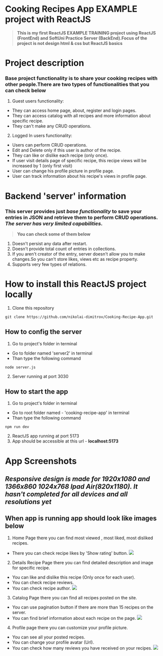 # Cooking Recipes App EXAMPLE project with ReactJS

> **This is my first ReactJS EXAMPLE TRAINING project using ReactJS (FrontEnd) and SoftUni Practice Server (BackEnd).Focus of the project is not design html & css but ReactJS basics**

# Project description

### Base project functionality is to share your cooking recipes with other people.There are two types of functionalities that you can check below

1. Guest users functionality:

-   They can access home page, about, register and login pages.
-   They can access catalog with all recipes and more information about specific recipe.
-   They can't make any CRUD operations.

2. Logged In users functionality:

-   Users can perform CRUD operations.
-   Edit and Delete only if this user is author of the recipe.
-   They can like or dislike each recipe (only once).
-   If user visit details page of specific recipe, this recipe views will be increased by 1 (only first visit)
-   User can change his profile picture in profile page.
-   User can track information about his recipe's views in profile page.

# Backend 'server' information

### This server provides just _*base functionality*_ to save your entries in JSON and retrieve them to perform CRUD operations. _*The server has very limited capabilities*_.

> **You can check some of them below**

1. Doesn't persist any data after restart.
2. Doesn't provide total count of entries in collections.
3. If you aren't creator of the entry, server doesn't allow you to make changes.So you can't store likes, views etc as recipe property.
4. Supports very few types of relations.

# How to install this ReactJS project locally

1. Clone this repository

```
git clone https://github.com/nikolai-dimitrov/Cooking-Recipe-App.git
```

## How to config the server

1. Go to project's folder in terminal

-   Go to folder named 'server2' in terminal
-   Than type the following command

```
node server.js
```

2. Server running at port 3030

## How to start the app

1. Go to project's folder in terminal

-   Go to root folder named - 'cooking-recipe-app' in terminal
-   Than type the following command

```
npm run dev
```

2. ReactJS app running at port 5173
3. App should be accessible at this url - **localhost:5173**

# App Screenshots

## **_Responsive design is made for 1920x1080 and 1366x860 1024x768 Ipad Air(820x1180). It hasn't completed for all devices and all resolutions yet_**

## When app is running app should look like images below

1. Home Page there you can find most viewed , most liked, most disliked recipes.

-   There you can check recipe likes by 'Show rating' button.
    ![](https://github.com/nikolai-dimitrov/Cooking-Recipe-App/blob/main/src/assets/screenshots/home-page.png)

2. Details Recipe Page there you can find detailed description and image for specific recipe.

-   You can like and dislike this recipe (Only once for each user).
-   You can check recipe reviews.
-   You can check recipe author.
    ![](https://github.com/nikolai-dimitrov/Cooking-Recipe-App/blob/main/src/assets/screenshots/details-page.png)

3. Catalog Page there you can find all recipes posted on the site.

-   You can use pagination button if there are more than 15 recipes on the server.
-   You can find brief information about each recipe on the page.
    ![](https://github.com/nikolai-dimitrov/Cooking-Recipe-App/blob/main/src/assets/screenshots/catalog-page.png)

4. Profile page there you can customize your profile picture.

-   You can see all your posted recipes.
-   You can change your profile avatar (Url).
-   You can check how many reviews you have received on your recipes.
    ![](https://github.com/nikolai-dimitrov/Cooking-Recipe-App/blob/main/src/assets/screenshots/profile-page.png)
